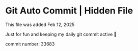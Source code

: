 # Git Auto Commit | Hidden File

This file was added Feb 12, 2025

Just for fun and keeping my daily git commit active 🤪

commit number: 33683
